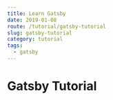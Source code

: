 ```yaml
---
title: Learn Gatsby
date: 2019-01-08
route: /tutorial/gatsby-tutorial
slug: gatsby-tutorial
category: tutorial
tags:
  - gatsby
---
```

# Gatsby Tutorial

